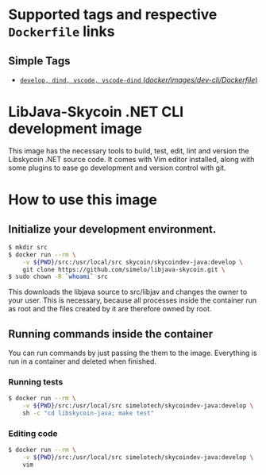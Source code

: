 # Supported tags and respective `Dockerfile` links

## Simple Tags

-	[`develop, dind, vscode, vscode-dind` (*docker/images/dev-cli/Dockerfile*)](https://github.com/simelo/libskycoin-dotnet/blob/develop/docker/images/dev-cli/Dockerfile)

# LibJava-Skycoin .NET  CLI development image

This image has the necessary tools to build, test, edit, lint and version the Libskycoin .NET
source code.  It comes with Vim editor installed, along with some plugins
to ease go development and version control with git.

# How to use this image

## Initialize your development environment.

```sh
$ mkdir src
$ docker run --rm \
    -v ${PWD}/src:/usr/local/src skycoin/skycoindev-java:develop \
    git clone https://github.com/simelo/libjava-skycoin.git \
$ sudo chown -R `whoami` src
```

This downloads the libjava source to src/libjav and changes the owner
to your user. This is necessary, because all processes inside the container run
as root and the files created by it are therefore owned by root.

## Running commands inside the container

You can run commands by just passing the them to the image.  Everything is run
in a container and deleted when finished.

### Running tests

```sh
$ docker run --rm \
    -v ${PWD}/src:/usr/local/src simelotech/skycoindev-java:develop \
    sh -c "cd libskycoin-java; make test"
```

### Editing code

```sh
$ docker run --rm \
    -v ${PWD}/src:/usr/local/src simelotech/skycoindev-java:develop \
    vim
```

